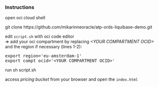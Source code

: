 ### Instructions

open oci cloud shell

<p>
git clone https://github.com/mikarinneoracle/atp-ords-liquibase-demo.git

<p>
edit <code>script.sh</code> with oci code editor<br>
=> add your oci compartment by replacing <i>&lt;YOUR COMPARTMENT OCID&gt;</i> and the region if necessary (lines 1-2):

<p>
<pre>
export region='eu-amsterdam-1'
export compt_ocid='&lt;YOUR COMPARTMENT OCID&gt;'
</pre>

<p>
run sh script.sh

<p>
access <i>pricing bucket</i> from your browser and open the <code>index.html</code>
